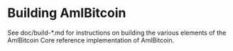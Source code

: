 Building AmlBitcoin
================

See doc/build-*.md for instructions on building the various
elements of the AmlBitcoin Core reference implementation of AmlBitcoin.
